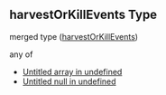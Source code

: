 ## harvestOrKillEvents Type

merged type ([harvestOrKillEvents](specification-definitions-crop-properties-harvestorkillevents.md))

any of

-   [Untitled array in undefined](specification-definitions-crop-properties-harvestorkillevents-anyof-0.md "check type definition")
-   [Untitled null in undefined](specification-definitions-crop-properties-harvestorkillevents-anyof-1.md "check type definition")
